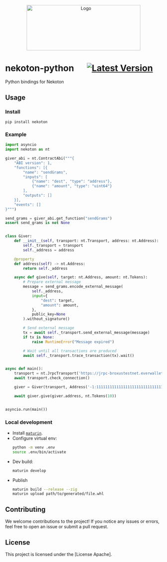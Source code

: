 <p align="center">
  <a href="https://github.com/venom-blockchain/developer-program">
    <img src="https://raw.githubusercontent.com/venom-blockchain/developer-program/main/vf-dev-program.png" alt="Logo" width="366.8" height="146.4">
  </a>
</p>

# nekoton-python &emsp;  [![Latest Version]][pypi.org]

Python bindings for Nekoton

## Usage

### Install

```
pip install nekoton
```

### Example

```python
import asyncio
import nekoton as nt

giver_abi = nt.ContractAbi("""{
    "ABI version": 1,
    "functions": [{
        "name": "sendGrams",
        "inputs": [
            {"name": "dest", "type": "address"},
            {"name": "amount", "type": "uint64"}
        ],
        "outputs": []
    }],
    "events": []
}""")

send_grams = giver_abi.get_function("sendGrams")
assert send_grams is not None


class Giver:
    def __init__(self, transport: nt.Transport, address: nt.Address):
        self._transport = transport
        self._address = address

    @property
    def address(self) -> nt.Address:
        return self._address

    async def give(self, target: nt.Address, amount: nt.Tokens):
        # Prepare external message
        message = send_grams.encode_external_message(
            self._address,
            input={
                "dest": target,
                "amount": amount,
            },
            public_key=None
        ).without_signature()

        # Send external message
        tx = await self._transport.send_external_message(message)
        if tx is None:
            raise RuntimeError("Message expired")

        # Wait until all transactions are produced
        await self._transport.trace_transaction(tx).wait()


async def main():
    transport = nt.JrpcTransport('https://jrpc-broxustestnet.everwallet.net')
    await transport.check_connection()

    giver = Giver(transport, Address('-1:1111111111111111111111111111111111111111111111111111111111111111'))

    await giver.give(giver.address, nt.Tokens(10))


asyncio.run(main())
```

### Local development

* Install [`maturin`](https://www.maturin.rs/installation.html).
* Configure virtual env:
  ```bash
  python -m venv .env
  source .env/bin/activate
  ```
* Dev build:
  ```bash
  maturin develop
  ```
* Publish
  ```bash
  maturin build --release --zig
  maturin upload path/to/generated/file.whl
  ```

## Contributing

We welcome contributions to the project! If you notice any issues or errors, feel free to open an issue or submit a pull request.

## License

This project is licensed under the [License Apache].

[latest version]: https://img.shields.io/pypi/v/nekoton
[pypi.org]: https://pypi.org/project/nekoton/
